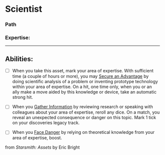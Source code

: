 # Scientist
### Path

### Expertise:<hr>

## Abilities:


- [ ] When you take this asset, mark your area of expertise. With sufficient time (a couple of hours or more), you may [Secure an Advantage](4._Moves/Adventure/Secure_an_Advantage.md) by doing scientific analysis of a problem or inventing prototype technology within your area of expertise. On a hit, one time only, when you or an ally make a move aided by this knowledge or device, take an automatic strong hit.

- [ ] When you [Gather Information](Gather_Information.md) by reviewing research or speaking with colleagues about your area of expertise, reroll any dice. On a match, you reveal an unexpected consequence or danger on this topic. Mark 1 tick on your discoveries legacy track.

- [ ] When you [Face Danger](4._Moves/Adventure/Face_Danger.md) by relying on theoretical knowledge from your area of expertise, boost.



from *Starsmith: Assets* by Eric Bright